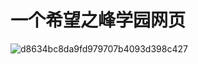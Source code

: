 # 一个希望之峰学园网页
![d8634bc8da9fd979707b4093d398c427](https://github.com/user-attachments/assets/3e7df44e-268b-4224-84cf-adccfc1bcb43)
